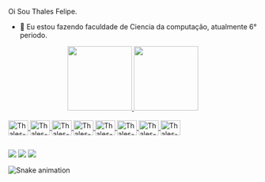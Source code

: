    Oi Sou Thales Felipe. 
  
- 🌱 Eu estou fazendo faculdade de Ciencia da computação, atualmente 6° periodo.

<div align="center">
  <a href="https://github.com/ThalesFTSuh">
  <img height="130em" src="https://github-readme-stats.vercel.app/api?username=ThalesFTSuh&show_icons=true&theme=dark&include_all_commits=true&count_private=true"/>
  <img height="130em" src="https://github-readme-stats.vercel.app/api/top-langs/?username=ThalesFTSuh&layout=compact&langs_count=7&theme=dark"/>
</div>
<div style="display: inline_block"><br>
  <img align="center" alt="Thales-C#" height="30" width="40" src="https://cdn.jsdelivr.net/gh/devicons/devicon/icons/csharp/csharp-original.svg">
  <img align="center" alt="Thales-HTML5" height="30" width="40" src="https://cdn.jsdelivr.net/gh/devicons/devicon/icons/html5/html5-original-wordmark.svg">
  <img align="center" alt="Thales-CSS3" height="30" width="40" src="https://cdn.jsdelivr.net/gh/devicons/devicon/icons/css3/css3-original-wordmark.svg">
  <img align="center" alt="Thales-JAVA" height="30" width="40" src="https://cdn.jsdelivr.net/gh/devicons/devicon/icons/java/java-original-wordmark.svg">
  <img align="center" alt="Thales-Spring" height="30" width="40" src="https://cdn.jsdelivr.net/gh/devicons/devicon/icons/spring/spring-plain-wordmark.svg"> 
  <img align="center" alt="Thales-MySQL" height="30" width="40" src="https://cdn.jsdelivr.net/gh/devicons/devicon/icons/mysql/mysql-original-wordmark.svg">
  <img align="center" alt="Thales-Blender" height="30" width="40" src="https://cdn.jsdelivr.net/gh/devicons/devicon/icons/blender/blender-original.svg">
  <img align="center" alt="Thales-React" height="30" width="40" src="https://user-images.githubusercontent.com/115177462/232921278-8b51c27e-0cad-43ff-a26b-bae663eceeff.png">
</div>
  
  ##
 
<div> 
 <a href="https://instagram.com/thalesftsuh" target="_blank"><img src="https://img.shields.io/badge/-Instagram-%23E4405F?style=for-the-badge&logo=instagram&logoColor=white" target="_blank"></a>
  <a href = "mailto:thalesf.developer@gmail.com"><img src="https://img.shields.io/badge/-Gmail-%23333?style=for-the-badge&logo=gmail&logoColor=white" target="_blank"></a>
  <a href="https://www.linkedin.com/in/thales-suehara-ti" target="_blank"><img src="https://img.shields.io/badge/-LinkedIn-%230077B5?style=for-the-badge&logo=linkedin&logoColor=white" target="_blank"></a> 
 
  ![Snake animation](https://github.com/ThalesFTSuh/ThalesFTSuh/blob/output/github-contribution-grid-snake.svg)
 
</div>
